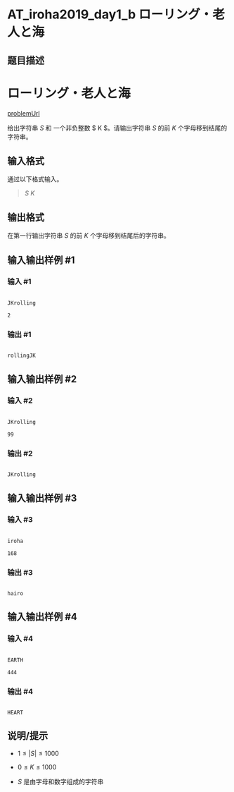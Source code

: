 # AT_iroha2019_day1_b ローリング・老人と海

## 题目描述

# ローリング・老人と海


[problemUrl](https://atcoder.jp/contests/iroha2019-day1/tasks/iroha2019_day1_b)

给出字符串 $S$ 和 一个非负整数 $ K $。请输出字符串 $S$ 的前 $K$ 个字母移到结尾的字符串。

## 输入格式

通过以下格式输入。

> $S$ $K$

## 输出格式

在第一行输出字符串 $S$ 的前 $K$ 个字母移到结尾后的字符串。

## 输入输出样例 #1

### 输入 #1

```
JKrolling
2
```

### 输出 #1

```
rollingJK
```

## 输入输出样例 #2

### 输入 #2

```
JKrolling
99
```

### 输出 #2

```
JKrolling
```

## 输入输出样例 #3

### 输入 #3

```
iroha
168
```

### 输出 #3

```
hairo
```

## 输入输出样例 #4

### 输入 #4

```
EARTH
444
```

### 输出 #4

```
HEART
```

## 说明/提示

- $1 \leq |S| \leq 1000$
- $0\leq K \leq 1000$
- $S$ 是由字母和数字组成的字符串